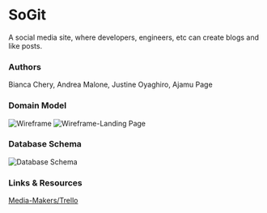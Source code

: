 # SoGit

A social media site, where developers, engineers, etc can create blogs and like posts. 

### Authors
Bianca Chery, Andrea Malone, Justine Oyaghiro, Ajamu Page

### Domain Model
![Wireframe](https://github.com/Media-Makers/SoGit/assets/127991428/75bf8a73-6419-410a-ac24-28a37c0f7818)
![Wireframe-Landing Page](https://github.com/Media-Makers/SoGit/assets/127991428/afc50bcd-dadf-4ac5-81cc-0e1e3fab5036)


### Database Schema
![Database Schema](https://github.com/Media-Makers/SoGit/assets/127991428/a763613f-fcb2-4450-98b3-10fec18c80d9)

### Links & Resources
[Media-Makers/Trello](https://trello.com/b/90KB3KYT/media-makers-web-design-development)
